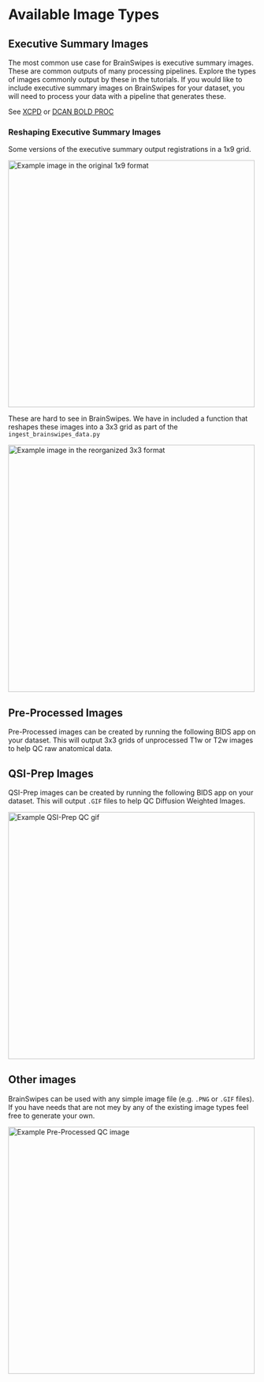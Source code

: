 # Available Image Types

## Executive Summary Images
The most common use case for BrainSwipes is executive summary images. These are common outputs of many processing pipelines.
Explore the types of images commonly output by these in the tutorials.
If you would like to include executive summary images on BrainSwipes for your dataset, you will need to process your data with a pipeline that generates these.

See [XCPD](https://github.com/PennLINC/xcp_d) or [DCAN BOLD PROC](https://github.com/DCAN-Labs/dcan_bold_processing)

### Reshaping Executive Summary Images
Some versions of the executive summary output registrations in a 1x9 grid.

<img src="../img/atlas-registration-row.png" alt="Example image in the original 1x9 format" width="500">

These are hard to see in BrainSwipes. We have in included a function that reshapes these images into a 3x3 grid as part of the `ingest_brainswipes_data.py`

<img src="../img/atlas-registration-grid.png" alt="Example image in the reorganized 3x3 format" width="500">

## Pre-Processed Images
Pre-Processed images can be created by running the following BIDS app on your dataset. This will output 3x3 grids of unprocessed T1w or T2w images to help QC raw anatomical data.

## QSI-Prep Images
QSI-Prep images can be created by running the following BIDS app on your dataset. This will output `.GIF` files to help QC Diffusion Weighted Images.

<img src="../img/qsi-qc.gif" alt="Example QSI-Prep QC gif" width="500">

## Other images
BrainSwipes can be used with any simple image file (e.g. `.PNG` or `.GIF` files).
If you have needs that are not mey by any of the existing image types feel free to generate your own.

<img src="../img/preprocessed.png" alt="Example Pre-Processed QC image" width="500"/>
